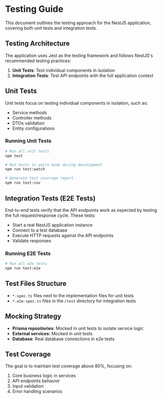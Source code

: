 # Testing Guide

This document outlines the testing approach for the NestJS application, covering both unit tests and integration tests.

## Testing Architecture

The application uses Jest as the testing framework and follows NestJS's recommended testing practices:

1. **Unit Tests**: Test individual components in isolation
2. **Integration Tests**: Test API endpoints with the full application context

## Unit Tests

Unit tests focus on testing individual components in isolation, such as:

- Service methods
- Controller methods
- DTOs validation
- Entity configurations

### Running Unit Tests

```bash
# Run all unit tests
npm test

# Run tests in watch mode during development
npm run test:watch

# Generate test coverage report
npm run test:cov
```

## Integration Tests (E2E Tests)

End-to-end tests verify that the API endpoints work as expected by testing the full request/response cycle. These tests:

- Start a real NestJS application instance
- Connect to a test database
- Execute HTTP requests against the API endpoints
- Validate responses

### Running E2E Tests

```bash
# Run all e2e tests
npm run test:e2e
```

## Test Files Structure

- `*.spec.ts` files next to the implementation files for unit tests
- `*.e2e-spec.ts` files in the `/test` directory for integration tests

## Mocking Strategy

- **Prisma repositories**: Mocked in unit tests to isolate service logic
- **External services**: Mocked in unit tests
- **Database**: Real database connections in e2e tests

## Test Coverage

The goal is to maintain test coverage above 80%, focusing on:

1. Core business logic in services
2. API endpoints behavior
3. Input validation
4. Error handling scenarios

<!-- For detailed coverage metrics, see [TEST-COVERAGE.md](TEST-COVERAGE.md). -->